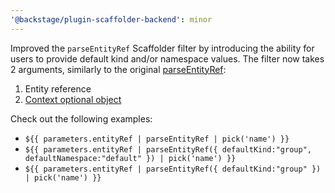```yaml
---
'@backstage/plugin-scaffolder-backend': minor
---
```


Improved the `parseEntityRef` Scaffolder filter by introducing the ability for users to provide default kind and/or namespace values. The filter now takes
2 arguments, similarly to the original [parseEntityRef](<(https://github.com/backstage/backstage/blob/v1.17.2/packages/catalog-model/src/entity/ref.ts#L77)>):

1. Entity reference
2. [Context optional object](https://github.com/backstage/backstage/blob/v1.17.2/packages/catalog-model/src/entity/ref.ts#L77)

Check out the following examples:

- `${{ parameters.entityRef | parseEntityRef | pick('name') }}`
- `${{ parameters.entityRef | parseEntityRef({ defaultKind:"group", defaultNamespace:"default" }) | pick('name') }}`
- `${{ parameters.entityRef | parseEntityRef({ defaultKind:"group" }) | pick('name') }}`
